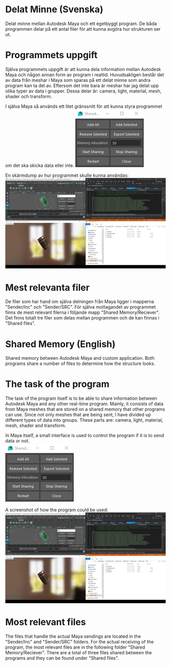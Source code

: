 # Delat Minne (Svenska)
Delat minne mellan Autodesk Maya och ett egetbyggt program. De båda programmen delar på ett antal filer för att kunna avgöra hur strukturen ser ut.

# Programmets uppgift
Själva programmets uppgift är att kunna dela information mellan Autodesk Maya och någon annan form av program i realtid. Huvudsakligen består det av data från meshar i Maya som sparas på ett delat minne som andra program kan ta del av. Eftersom det inte bara är meshar har jag delat upp olika typer av data i grupper. Dessa delar är: camera, light, material, mesh, shader och transform.

I själva Maya så används ett litet gränssnitt för att kunna styra programmet om det ska skicka data eller inte. ![Image 5](Images/Shared_Memory_5.png?raw=true "Iamge 5")

En skärmdump av hur programmet skulle kunna användas: ![Image 1](Images/Shared_Memory_1.png?raw=true "Iamge 1")

# Mest relevanta filer
De filer som har hand om själva delningen från Maya ligger i mapperna "Sender/Inc" och "Sender/SRC". För själva mottagandet av programmet finns de mest relevant filerna i följande mapp "Shared Memory/Reciever". Det finns totalt tre filer som delas mellan programmen och de kan finnas i "Shared files".

# Shared Memory (English)
Shared memory between Autodesk Maya and custom application. Both programs share a number of files to determine how the structure looks.

# The task of the program
The task of the program itself is to be able to share information between Autodesk Maya and any other real-time program. Mainly, it consists of data from Maya meshes that are stored on a shared memory that other programs can use. Since not only meshes that are being sent, I have divided up different types of data into groups. These parts are: camera, light, material, mesh, shader and transform.

In Maya itself, a small interface is used to control the program if it is to send data or not.                       
![Image 5](Images/Shared_Memory_5.png?raw=true "Iamge 5")

A screenshot of how the program could be used: ![Image 1](Images/Shared_Memory_1.png?raw=true "Iamge 1")

# Most relevant files
The files that handle the actual Maya sendings are located in the "Sender/Inc" and "Sender/SRC" folders. For the actual receiving of the program, the most relevant files are in the following folder "Shared Memory/Reciever". There are a total of three files shared between the programs and they can be found under "Shared files".

